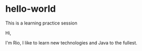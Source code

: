 # hello-world
This is a learning practice session


Hi,

I'm Rio, I like to learn new technologies and Java to the fullest.
